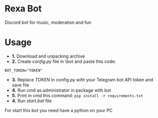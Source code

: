 # Rexa Bot
Discord bot for music, moderation and fun

# Usage
* **1.** Download and unpacking archive
* **2.** Create *config.py* file in \bot and paste this code:
```
BOT_TOKEN="TOKEN"
```
* **3.** Replace *TOKEN* in config.py with your Telegram bot API token and save file
* **4.** Run cmd as administrator in package with bot
* **5.** Print in cmd this command:
`pip install -r requirements.txt`
* **4.** Run *start.bat* file

For start this bot you need have a python on your PC